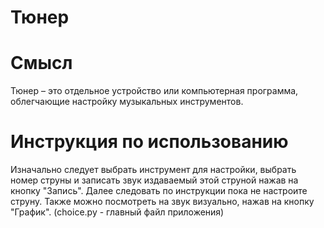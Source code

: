 # Тюнер
# Смысл
Тюнер – это отдельное устройство или компьютерная программа, облегчающие настройку музыкальных инструментов.
# Инструкция по использованию
Изначально следует выбрать инструмент для настройки, выбрать номер струны и записать звук издаваемый этой струной нажав на кнопку "Запись". Далее следовать по инструкции пока не настроите струну. Также можно посмотреть на звук визуально, нажав на кнопку "График". (choice.py - главный файл приложения)
